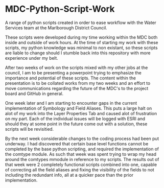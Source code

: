 # MDC-Python-Script-Work
A range of python scripts created in order to ease workflow with the Water Services team at the Marlborough District Council.

These scripts were developed during my time working within the MDC both inside and outside of work hours.
At the time of starting my work with these scripts, my python knowledge was minimal to non existant, so these scripts
are liable to change should I stumble back into this repository with more experience under my belt.

After two weeks of work on the scripts mixed with my other jobs at the council, I am to be presenting a powerpoint trying to emphasize the importance and potential of these scripts. The content within the presentation is to be collated works from my two weeks and an effort to move communications regarding the future of the MDC's to the project board and GitHub in general.

One week later and I am starting to encounter gaps in the current implementation of Symbology and Field Aliases. This puts a large halt on alot of my work into the Layer Properties Tab and caused alot of frustration on my part. Each of the individual issues will be logged with ESRI and should they at some point in the future come out with a solution, these scripts will be revisitied.

By the next week considerable changes to the coding process had been put underway. I had discovered that certain base level functions cannot be completed by the base python scripting, and required the implementation of the comtype module. As such that week was spent trying to wrap my head around the comtypes mmodule in reference to my scripts. The results out of that week were 2 completely functional scripts combined into one, capable of correcting all the field aliases and fixing the visibility of the fields to not including the redundant info, all at a quicker pace than the prior implementation.
